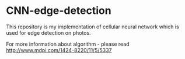 # CNN-edge-detection

This repository is my implementation of cellular neural network which is used for edge detection on photos.

For more information about algorithm - please read http://www.mdpi.com/1424-8220/11/5/5337
